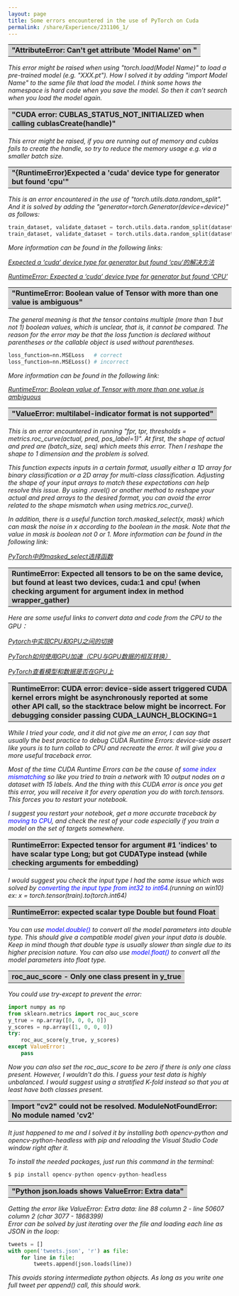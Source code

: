 ```yaml
---
layout: page
title: Some errors encountered in the use of PyTorch on Cuda
permalink: /share/Experience/231106_1/
---
```



<table><tr><td bgcolor=lightgray><strong>"AttributeError: Can't get attribute 'Model Name' on <module '__main__' from 'XXX.py'>" </strong></td></tr></table>

<em>This error might be raised when using "torch.load(Model Name)" to load a pre-trained model (e.g. "XXX.pt"). How I solved it by adding "import Model Name" to the same file that load the model. I think some hows the namespace is hard code when you save the model. So then it can’t search when you load the model again.</em>



<table><tr><td bgcolor=lightgray><strong>"CUDA error: CUBLAS_STATUS_NOT_INITIALIZED when calling cublasCreate(handle)" </strong></td></tr></table>

<em>This error might be raised, if you are running out of memory and cublas fails to create the handle, so try to reduce the memory usage e.g. via a smaller batch size.</em>



<table><tr><td bgcolor=lightgray><strong>"{RuntimeError}Expected a 'cuda' device type for generator but found 'cpu'" </strong></td></tr></table>

<em>This is an error encountered in the use of "torch.utils.data.random_split". And it is solved by adding the "generator=torch.Generator(device=device)" as follows:</em>

```python
train_dataset, validate_dataset = torch.utils.data.random_split(dataset, [train_size, validate_size]) # incorrect
train_dataset, validate_dataset = torch.utils.data.random_split(dataset, [train_size, validate_size], generator=torch.Generator(device=device)) # correct
```

<em> More information can be found in the following links: </em>

<em><a href="https://blog.csdn.net/weixin_45809449/article/details/123635839" title="">Expected a ‘cuda‘ device type for generator but found ‘cpu‘的解决方法</a> </em>

<em><a href="https://discuss.pytorch.org/t/runtimeerror-expected-a-cuda-device-type-for-generator-but-found-cpu/161463" title="">RuntimeError: Expected a ‘cuda’ device type for generator but found ‘CPU’</a> </em>


<table><tr><td bgcolor=lightgray><strong>"RuntimeError: Boolean value of Tensor with more than one value is ambiguous" </strong></td></tr></table>

<em>The general meaning is that the tensor contains multiple (more than 1 but not 1) boolean values, which is unclear, that is, it cannot be compared. The reason for the error may be that the loss function is declared without parentheses or the callable object is used without parentheses.</em>

```python
loss_function=nn.MSELoss   # correct
loss_function=nn.MSELoss() # incorrect
```

<em> More information can be found in the following link: </em>

<em><a href="https://blog.csdn.net/weixin_43818631/article/details/122255929" title="">RuntimeError: Boolean value of Tensor with more than one value is ambiguous</a> </em>



<table><tr><td bgcolor=lightgray><strong>"ValueError: multilabel-indicator format is not supported" </strong></td></tr></table>

<em>This is an error encountered in running "fpr, tpr, thresholds = metrics.roc_curve(actual, pred, pos_label=1)". At first, the shape of actual and pred are (batch_size, seq) which meets this error. Then I reshape the shape to 1 dimension and the problem is solved.</em>

<em>This function expects inputs in a certain format, usually either a 1D array for binary classification or a 2D array for multi-class classification. Adjusting the shape of your input arrays to match these expectations can help resolve this issue. By using .ravel() or another method to reshape your actual and pred arrays to the desired format, you can avoid the error related to the shape mismatch when using metrics.roc_curve(). </em>

<em>In addition, there is a useful function torch.masked_select(x, mask) which can mask the noise in x according to the boolean in the mask. Note that the value in mask is boolean not 0 or 1. More information can be found in the following link: </em>

<em><a href="https://zhuanlan.zhihu.com/p/348035584" title="">PyTorch中的masked_select选择函数</a> </em>


<table><tr><td bgcolor=lightgray><strong>RuntimeError: Expected all tensors to be on the same device, but found at least two devices, cuda:1 and cpu! (when checking argument for argument index in method wrapper_gather)</strong></td></tr></table>

<em>Here are some useful links to convert data and code from the CPU to the GPU：</em>

<em><a href="https://blog.csdn.net/mxh3600/article/details/124460988" title="">Pytorch中实现CPU和GPU之间的切换</a> </em>

<em><a href="https://xiaosongshine.blog.csdn.net/article/details/89401522?spm=1001.2101.3001.6650.2&utm_medium=distribute.pc_relevant.none-task-blog-2%7Edefault%7ECTRLIST%7ERate-2-89401522-blog-124233475.235%5Ev38%5Epc_relevant_anti_t3_base&depth_1-utm_source=distribute.pc_relevant.none-task-blog-2%7Edefault%7ECTRLIST%7ERate-2-89401522-blog-124233475.235%5Ev38%5Epc_relevant_anti_t3_base&utm_relevant_index=5" title="">PyTorch如何使用GPU加速（CPU与GPU数据的相互转换）</a></em>

<em><a href="https://www.cnblogs.com/picassooo/p/13736843.html" title="">PyTorch查看模型和数据是否在GPU上</a></em>


<table><tr><td bgcolor=lightgray><strong>RuntimeError: CUDA error: device-side assert triggered CUDA kernel errors might be asynchronously reported at some other API call, so the stacktrace below might be incorrect. For debugging consider passing CUDA_LAUNCH_BLOCKING=1</strong></td></tr></table>

<em>While I tried your code, and it did not give me an error, I can say that usually the best practice to debug CUDA Runtime Errors: device-side assert like yours is to turn collab to CPU and recreate the error. It will give you a more useful traceback error.</em>

<em>Most of the time CUDA Runtime Errors can be the cause of <font color=Blue>some index mismatching</font> so like you tried to train a network with 10 output nodes on a dataset with 15 labels. And the thing with this CUDA error is once you get this error, you will receive it for every operation you do with torch.tensors. This forces you to restart your notebook.</em>

<em>I suggest you restart your notebook, get a more accurate traceback by <font color=Blue>moving to CPU</font>, and check the rest of your code especially if you train a model on the set of targets somewhere.</em>


<table><tr><td bgcolor=lightgray><strong>RuntimeError: Expected tensor for argument #1 'indices' to have scalar type Long; but got CUDAType instead (while checking arguments for embedding)</strong></td></tr></table>

<em>I would suggest you check the input type I had the same issue which was solved by <font color=Blue>converting the input type from int32 to int64</font>.(running on win10) ex: x = torch.tensor(train).to(torch.int64)</em>


<table><tr><td bgcolor=lightgray><strong>RuntimeError: expected scalar type Double but found Float</strong></td></tr></table>

<em>You can use <font color=Blue>model.double()</font> to convert all the model parameters into double type. This should give a compatible model given your input data is double. Keep in mind though that double type is usually slower than single due to its higher precision nature. You can also use <font color=Blue>model.float()</font> to convert all the model parameters into float type.</em>


<table><tr><td bgcolor=lightgray><strong>roc_auc_score - Only one class present in y_true</strong></td></tr></table>

<em>You could use try-except to prevent the error:</em>

```python
import numpy as np
from sklearn.metrics import roc_auc_score
y_true = np.array([0, 0, 0, 0])
y_scores = np.array([1, 0, 0, 0])
try:
    roc_auc_score(y_true, y_scores)
except ValueError:
    pass
```

<em>Now you can also set the roc_auc_score to be zero if there is only one class present. However, I wouldn't do this. I guess your test data is highly unbalanced. I would suggest using a stratified K-fold instead so that you at least have both classes present.</em>


<table><tr><td bgcolor=lightgray><strong>Import "cv2" could not be resolved. ModuleNotFoundError: No module named 'cv2'</strong></td></tr></table>

<em>It just happened to me and I solved it by installing both opencv-python and opencv-python-headless with pip and reloading the Visual Studio Code window right after it.</em>

<em>To install the needed packages, just run this command in the terminal:</em>

```python
$ pip install opencv-python opencv-python-headless
```


<table><tr><td bgcolor=lightgray><strong>"Python json.loads shows ValueError: Extra data" </strong></td></tr></table>

<em>Getting the error like ValueError: Extra data: line 88 column 2 - line 50607 column 2 (char 3077 - 1868399)</em><br>
<em>Error can be solved by just iterating over the file and loading each line as JSON in the loop:</em><br>
```python
tweets = []
with open('tweets.json', 'r') as file:
    for line in file:
        tweets.append(json.loads(line))
```
<em>This avoids storing intermediate python objects. As long as you write one full tweet per append() call, this should work.</em>
